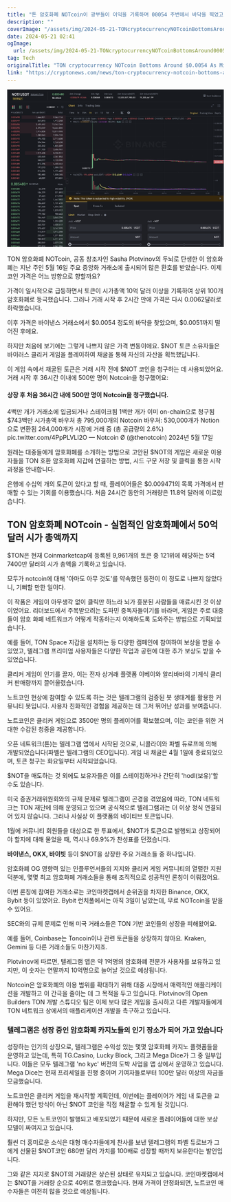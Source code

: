 ```yaml
---
title: "톤 암호화폐 NOTcoin이 광부들이 이익을 기록하며 00054 주변에서 바닥을 찍었고 대형 투자자들이 모여들고 있습니다"
description: ""
coverImage: "/assets/img/2024-05-21-TONcryptocurrencyNOTcoinBottomsAround00054AsMinersBookProfitsWhalesCircle_thumbnail.png"
date: 2024-05-21 02:41
ogImage: 
  url: /assets/img/2024-05-21-TONcryptocurrencyNOTcoinBottomsAround00054AsMinersBookProfitsWhalesCircle_thumbnail.png
tag: Tech
originalTitle: "TON cryptocurrency NOTcoin Bottoms Around $0.0054 As Miners Book Profits, Whales Circle"
link: "https://cryptonews.com/news/ton-cryptocurrency-notcoin-bottoms-at-0-0056-after-miners-book-profits-now-whales-circle.htm"
---
```



![TON cryptocurrency NOTcoin](/assets/img/2024-05-21-TONcryptocurrencyNOTcoinBottomsAround00054AsMinersBookProfitsWhalesCircle_thumbnail.png)

TON 암호화폐 NOTcoin, 공동 창조자인 Sasha Plotvinov의 두뇌로 탄생한 이 암호화폐는 지난 주인 5월 16일 주요 중앙화 거래소에 출시되어 많은 환호를 받았습니다. 이제 코인 가격은 어느 방향으로 향할까요?

가격이 일시적으로 급등하면서 토큰이 시가총액 10억 달러 이상을 기록하여 상위 100개 암호화폐로 등극했습니다. 그러나 거래 시작 후 2시간 만에 가격은 다시 0.0062달러로 하락했습니다.

<div class="content-ad"></div>

이후 가격은 바이낸스 거래소에서 $0.0054 정도의 바닥을 찾았으며, $0.0051까지 떨어진 후에요.

하지만 처음에 보기에는 그렇게 나쁘지 않은 가격 변동이에요. $NOT 토큰 소유자들은 바이러스 클리커 게임을 플레이하여 채굴을 통해 자신의 자산을 획득했답니다.

이 게임 속에서 채굴된 토큰은 거래 시작 전에 $NOT 코인을 청구하는 데 사용되었어요. 거래 시작 후 36시간 이내에 500만 명이 Notcoin을 청구했어요:

#### 상장 후 처음 36시간 내에 500만 명이 Notcoin을 청구했습니다.
4백만 개가 거래소에 입금되거나 스테이크됨
1백만 개가 이미 on-chain으로 청구됨
$743백만 시가총액
바우처
총 795,000개의 Notcoin 바우처:
530,000개가 Notion으로 변환됨
264,000개가 시장에 거래 중 (총 공급량의 2.6%) pic.twitter.com/4PpPLVLI2O
— Notcoin Ø (@thenotcoin) 2024년 5월 17일

<div class="content-ad"></div>

원래는 대중들에게 암호화폐를 소개하는 방법으로 고안된 $NOT의 게임은 새로운 이용자들을 TON 호환 암호화폐 지갑에 연결하는 방법, 시드 구문 저장 및 클릭을 통한 시작 과정을 안내합니다.

은행에 수십억 개의 토큰이 있다고 할 때, 플레이어들은 $0.009471의 목록 가격에서 판매할 수 있는 기회를 이용했습니다. 처음 24시간 동안의 거래량은 11.8억 달러에 이르렀습니다.

## TON 암호화폐 NOTcoin - 실험적인 암호화폐에서 50억 달러 시가 총액까지

$TON은 현재 Coinmarketcap에 등록된 9,961개의 토큰 중 121위에 해당하는 5억 7400만 달러의 시가 총액을 기록하고 있습니다.

<div class="content-ad"></div>

모두가 notcoin에 대해 '아마도 아무 것도'를 약속했던 동전이 이 정도로 나쁘지 않았다니, 기뻐할 만한 일이다.

이 작품은 게임이 아무생각 없이 클릭만 하느라 뇌가 흥분된 사람들을 매료시킨 것 이상이었어요. 리더보드에서 주목받으려는 도파민 중독자들이기를 바라며, 게임은 주로 대중들이 암호 화폐 네트워크가 어떻게 작동하는지 이해하도록 도와주는 방법으로 기획되었습니다.

예를 들어, TON Space 지갑을 설치하는 등 다양한 캠페인에 참여하여 보상을 받을 수 있었고, 텔레그램 프리미엄 사용자들은 다양한 작업과 공헌에 대한 추가 보상도 받을 수 있었습니다.

<div class="content-ad"></div>

클리커 게임이 인기를 끌자, 이는 전자 상거래 플랫폼 이베이와 알리바바의 기계식 클리커 판매량까지 끌어올렸습니다.

노트코인 현상에 참여할 수 있도록 하는 것은 텔레그램의 검증된 봇 생태계를 활용한 커뮤니티 봇입니다. 사용자 친화적인 경험을 제공하는 데 그저 뛰어난 성과를 보여줍니다.

노트코인은 클리커 게임으로 3500만 명의 플레이어를 확보했으며, 이는 코인을 위한 거대한 수갑된 청중을 제공합니다.

오픈 네트워크(톤)는 텔레그램 앱에서 시작된 것으로, 니콜라이와 파벨 듀로프에 의해 개발되었습니다(파벨은 텔레그램의 CEO입니다). 게임 내 채굴은 4월 1일에 종료되었으며, 토큰 청구는 화요일부터 시작되었습니다.

<div class="content-ad"></div>

$NOT을 매도하는 것 외에도 보유자들은 이를 스테이킹하거나 간단히 'hodl(보유)'할 수도 있습니다. 

미국 증권거래위원회와의 규제 문제로 텔레그램이 곤경을 겪었음에 따라, TON 네트워크는 TON 재단에 의해 운영되고 있으며 공식적으로 텔레그램과는 더 이상 정식 연결되어 있지 않습니다. 그러나 사실상 이 플랫폼의 네이티브 토큰입니다.

1월에 커뮤니티 회원들을 대상으로 한 투표에서, $NOT가 토큰으로 발행되고 상장되어야 할지에 대해 물었을 때, 역시나 69.9%가 찬성표를 던졌습니다.

**바이낸스, OKX, 바이빗** 등이 $NOT을 상장한 주요 거래소들 중 하나입니다.

<div class="content-ad"></div>

암호화폐 OG 영향력 있는 인플루언서들의 지지와 클리커 게임 커뮤니티의 열렬한 지원 덕분에, 몇몇 최고 암호화폐 거래소들을 통해 조직적으로 성공적인 론칭이 이뤄졌어요.

이번 론칭에 참여한 거래소로는 코인마켓캡에서 순위권을 차지한 Binance, OKX, Bybit 등이 있었어요. Bybit 런치풀에서는 아직 3일이 남았는데, 무료 NOTcoin을 받을 수 있어요.

SEC와의 규제 문제로 인해 미국 거래소들은 TON 기반 코인들의 상장을 피해왔어요.

예를 들어, Coinbase는 Toncoin이나 관련 토큰들을 상장하지 않아요. Kraken, Gemini 등 다른 거래소들도 마찬가지죠.

<div class="content-ad"></div>

Plotvinov에 따르면, 텔레그램 앱은 약 1억명의 암호화폐 전문가 사용자를 보유하고 있지만, 이 숫자는 연말까지 10억명으로 늘어날 것으로 예상됩니다.

Notcoin은 암호화폐의 이용 범위를 확대하기 위해 대중 시장에서 매력적인 애플리케이션을 개발하고 이 간극을 줄이는 데 그 목적을 두고 있습니다. Plotvinov의 Open Builders TON 개발 스튜디오 팀은 이제 보다 많은 게임을 출시하고 다른 개발자들에게 TON 네트워크 상에서의 애플리케이션 개발을 촉구하고 있습니다.

### 텔레그램은 성장 중인 암호화폐 카지노들의 인기 장소가 되어 가고 있습니다

성장하는 인기의 상징으로, 텔레그램은 수익성 있는 몇몇 암호화폐 카지노 플랫폼들을 운영하고 있는데, 특히 TG.Casino, Lucky Block, 그리고 Mega Dice가 그 중 일부입니다. 이들은 모두 텔레그램 'no kyc' 버전의 도박 사업을 앱 상에서 운영하고 있습니다. Mega Dice는 현재 프리세일을 진행 중이며 기여자들로부터 100만 달러 이상의 자금을 모금했습니다.

<div class="content-ad"></div>

노트코인은 클리커 게임을 재시작할 계획인데, 이번에는 플레이어가 게임 내 토큰을 교환해야 했던 방식이 아닌 $NOT 코인을 직접 채굴할 수 있게 될 것입니다.

하지만, 모든 노트코인이 발행되고 배포되었기 때문에 새로운 플레이어들에 대한 보상 모델이 짜여지고 있습니다.

훨씬 더 흥미로운 소식은 대형 매수자들에게 찬사를 보낸 텔레그램의 파벨 듀로브가 그에게 선물된 $NOT코인 680만 달러 가치를 100배로 성장할 때까지 보유한다는 발언입니다.

그와 같은 지지로 $NOT의 거래량은 상슨된 상태로 유지되고 있습니다. 코인마켓캡에서는 $NOT을 거래량 순으로 40위로 랭크했습니다. 현재 가격이 안정화되면, 노트코인 매수자들은 여전히 많을 것으로 예상됩니다.